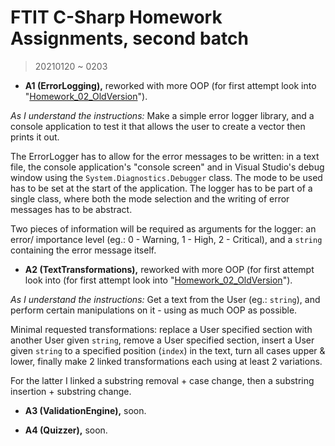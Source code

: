 # FTIT C-Sharp Homework Assignments, second batch

> 20210120 ~ 0203

* __A1 (ErrorLogging),__ reworked with more OOP (for first attempt look into "[Homework_02_OldVersion](https://github.com/Zsombi55/Homework_02_OldVersion)").

_As I understand the instructions:_ Make a simple error logger library, and a console application to test it that allows the user to create a vector then prints it out.

The ErrorLogger has to allow for the error messages to be written: in a text file, the console application's "console screen" and in Visual Studio's debug window using the `System.Diagnostics.Debugger` class. The mode to be used has to be set at the start of the application. The logger has to be part of a single class, where both the mode selection and the writing of error messages has to be abstract.

Two pieces of information will be required as arguments for the logger: an error/ importance level (eg.: 0 - Warning, 1 - High, 2 - Critical), and a `string` containing the error message itself.

* __A2 (TextTransformations),__ reworked with more OOP (for first attempt look into (for first attempt look into "[Homework_02_OldVersion](https://github.com/Zsombi55/Homework_02_OldVersion)").

_As I understand the instructions:_ Get a text from the User (eg.: `string`), and perform certain manipulations on it - using as much OOP as possible.

Minimal requested transformations: replace a User specified section with another User given `string`, remove a User specified section, insert a User given `string` to a specified position (`index`) in the text, turn all cases upper & lower, finally make 2 linked transformations each using at least 2 variations.

For the latter I linked a substring removal + case change, then a substring insertion + substring change.

* __A3 (ValidationEngine),__ soon.

* __A4 (Quizzer),__ soon.
